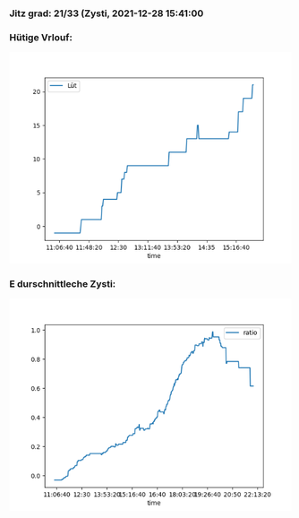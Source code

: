 ### Jitz grad: 21/33 (Zysti, 2021-12-28 15:41:00

### Hütige Vrlouf:
![Graph](Today.png)

### E durschnittleche Zysti:
![Graph](Zysti.png)